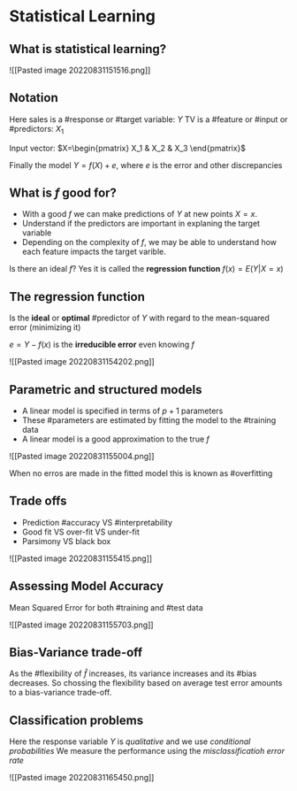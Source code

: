 # Statistical Learning

## What is statistical learning?

![[Pasted image 20220831151516.png]]

## Notation
Here sales is a #response or #target variable: $Y$
TV is a #feature or #input or #predictors:  $X_1$

Input vector: $X=\begin{pmatrix} X_1 & X_2 & X_3 \end{pmatrix}$

Finally the model $Y = f(X) + e$, where $e$ is the error and other discrepancies

## What is $f$ good for?

- With a good $f$ we can make predictions of $Y$ at new points $X = x$.
- Understand if the predictors are important in explaning the target variable
- Depending on the complexity of $f$, we may be able to understand how each feature impacts the target varible.

Is there an ideal $f$?
	Yes it is called the **regression function** $f(x)=E(Y|X=x)$

## The regression function
Is the **ideal** or **optimal** #predictor of $Y$ with regard to the mean-squared error (minimizing it)

$e=Y-f(x)$ is the **irreducible error** even knowing $f$

![[Pasted image 20220831154202.png]]

## Parametric and structured models
- A linear model is specified in terms of $p+1$ parameters
- These #parameters are estimated by fitting the model to the #training data
- A linear model is a good approximation to the true $f$

![[Pasted image 20220831155004.png]]

When no erros are made in the fitted model this is known as #overfitting

## Trade offs
- Prediction #accuracy VS #interpretability
- Good fit VS over-fit VS under-fit
- Parsimony VS black box

![[Pasted image 20220831155415.png]]

## Assessing Model Accuracy

Mean Squared Error for both #training and #test data

![[Pasted image 20220831155703.png]]

## Bias-Variance trade-off
As the #flexibility of $\hat{f}$ increases, its variance increases and its #bias decreases. So chossing the flexibility based on average test error amounts to a bias-variance trade-off.

## Classification problems
Here the response variable $Y$ is *qualitative* and we use *conditional probabilities*
We measure the performance using the *misclassificatioh error rate*

![[Pasted image 20220831165450.png]]


